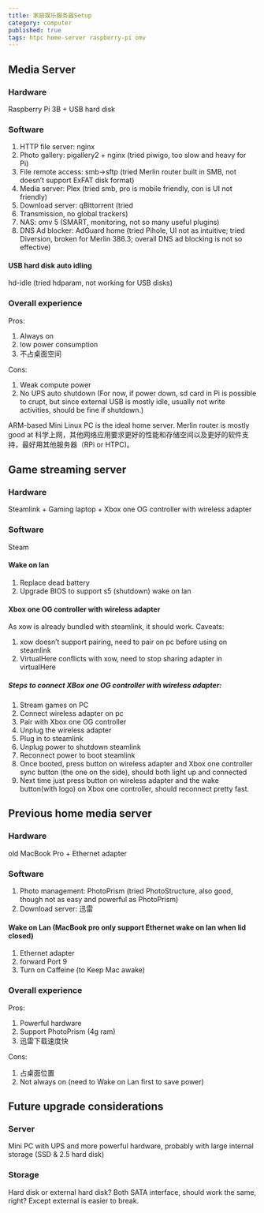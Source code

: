 ```yaml
---
title: 家庭娱乐服务器Setup
category: computer
published: true
tags: htpc home-server raspberry-pi omv
---
```


## Media Server

### Hardware

Raspberry Pi 3B + USB hard disk

### Software

1. HTTP file server: nginx
2. Photo gallery: pigallery2 + nginx (tried piwigo, too slow and heavy for Pi)
3. File remote access: smb->sftp (tried Merlin router built in SMB, not doesn’t support ExFAT disk format)
4. Media server: Plex (tried smb, pro is mobile friendly, con is UI not friendly)
5. Download server: qBittorrent (tried
6. Transmission, no global trackers)
7. NAS: omv 5 (SMART, monitoring, not so many useful plugins)
8. DNS Ad blocker: AdGuard home (tried Pihole, UI not as intuitive; tried Diversion, broken for Merlin 386.3; overall DNS ad blocking is not so effective)

#### USB hard disk auto idling

hd-idle (tried hdparam, not working for USB disks)

### Overall experience

Pros:

1. Always on
2. low power consumption
3. 不占桌面空间

Cons:

1. Weak compute power
2. No UPS auto shutdown (For now, if power down, sd card in Pi is possible to crupt, but since external USB is mostly idle, usually not write activities, should be fine if shutdown.)

ARM-based Mini Linux PC is the ideal home server. Merlin router is mostly good at 科学上网，其他网络应用要求更好的性能和存储空间以及更好的软件支持，最好用其他服务器（RPi or HTPC)。

## Game streaming server

### Hardware

Steamlink + Gaming laptop + Xbox one OG controller with wireless adapter

### Software

Steam

#### Wake on lan

1. Replace dead battery
2. Upgrade BIOS to support s5 (shutdown) wake on lan

#### Xbox one OG controller with wireless adapter

As xow is already bundled with steamlink, it should work. Caveats:

1. xow doesn’t support pairing, need to pair on pc before using on steamlink
2. VirtualHere conflicts with xow, need to stop sharing adapter in virtualHere

##### Steps to connect XBox one OG controller with wireless adapter:

1. Stream games on PC
2. Connect wireless adapter on pc
3. Pair with Xbox one OG controller
4. Unplug the wireless adapter
5. Plug in to steamlink
6. Unplug power to shutdown steamlink
7. Reconnect power to boot steamlink
8. Once booted, press button on wireless adapter and Xbox one controller sync button (the one on the side), should both light up and connected
9. Next time just press button on wireless adapter and the wake button(with logo) on Xbox one controller, should reconnect pretty fast.

## Previous home media server

### Hardware

old MacBook Pro + Ethernet adapter

### Software

1. Photo management: PhotoPrism (tried PhotoStructure, also good, though not as easy and powerful as PhotoPrism)
2. Download server: 迅雷

#### Wake on Lan (MacBook pro only support Ethernet wake on lan when lid closed)

1. Ethernet adapter
2. forward Port 9
3. Turn on Caffeine (to Keep Mac awake)

### Overall experience

Pros:

1. Powerful hardware
2. Support PhotoPrism (4g ram)
3. 迅雷下载速度快

Cons:

1. 占桌面位置
2. Not always on (need to Wake on Lan first to save power)

## Future upgrade considerations

### Server

Mini PC with UPS and more powerful hardware, probably with large internal storage (SSD & 2.5 hard disk)

### Storage

Hard disk or external hard disk? Both SATA interface, should work the same, right? Except external is easier to break.
